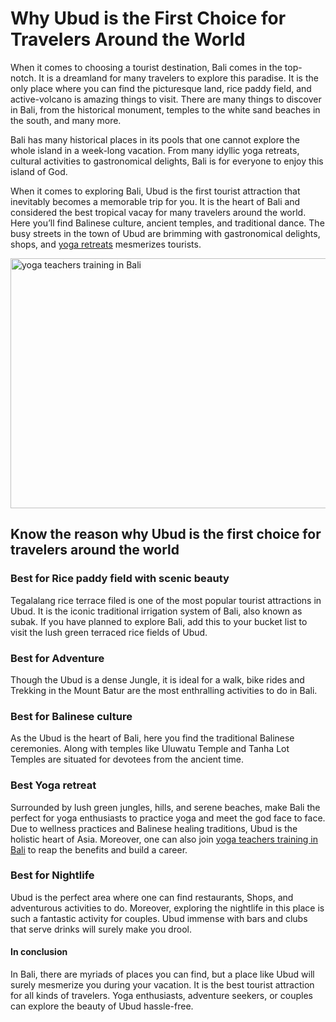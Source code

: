 <h1>Why Ubud is the First Choice for Travelers Around the World</h1>
When it comes to choosing a tourist destination, Bali comes in the top-notch. It is a dreamland for many travelers to explore this paradise. It is the only place where you can find the picturesque land, rice paddy field, and active-volcano is amazing things to visit. There are many things to discover in Bali, from the historical monument, temples to the white sand beaches in the south, and many more.

Bali has many historical places in its pools that one cannot explore the whole island in a week-long vacation. From many idyllic yoga retreats, cultural activities to gastronomical delights, Bali is for everyone to enjoy this island of God.  

<p>When it comes to exploring Bali, Ubud is the first tourist attraction that inevitably becomes a memorable trip for you. It is the heart of Bali and considered the best tropical vacay for many travelers around the world. Here you’ll find Balinese culture, ancient temples, and traditional dance. The busy streets in the town of Ubud are brimming with gastronomical delights, shops, and <a href ="https://rishikeshvinyasayogaschool.com/2019/10/29/top-5-yoga-centers-in-bali-yoga-retreats-training-schools/">yoga retreats</a> mesmerizes tourists.</p>
<img src="https://cdn.pixabay.com/photo/2020/02/26/06/19/bali-4880746_960_720.jpg" alt="yoga teachers training in Bali" height="400" width="600"></img>
<h2>Know the reason why Ubud is the first choice for travelers around the world</h2>
<h3>Best for Rice paddy field with scenic beauty</h3>

Tegalalang rice terrace filed is one of the most popular tourist attractions in Ubud. It is the iconic traditional irrigation system of Bali, also known as subak. If you have planned to explore Bali, add this to your bucket list to visit the lush green terraced rice fields of Ubud. 

<h3>Best for Adventure</h3>

Though the Ubud is a dense Jungle, it is ideal for a walk, bike rides and Trekking in the Mount Batur are the most enthralling activities to do in Bali. 

<h3>Best for Balinese culture</h3> 
As the Ubud is the heart of Bali, here you find the traditional Balinese ceremonies. Along with temples like Uluwatu Temple and Tanha Lot Temples are situated for devotees from the ancient time. 

<h3>Best Yoga retreat</h3> 
Surrounded by lush green jungles, hills, and serene beaches, make Bali the perfect for yoga enthusiasts to practice yoga and meet the god face to face. Due to wellness practices and Balinese healing traditions, Ubud is the holistic heart of Asia. Moreover, one can also join <a href="https://medium.com/@VinyasaYoga/learn-ashtanga-vinyasa-yoga-in-bali-join-the-best-bali-yoga-teacher-training-c2ed4f4cf037">yoga teachers training in Bali</a> to reap the benefits and build a career. 

<h3>Best for Nightlife</h3>
Ubud is the perfect area where one can find restaurants, Shops, and adventurous activities to do. Moreover, exploring the nightlife in this place is such a fantastic activity for couples. Ubud immense with bars and clubs that serve drinks will surely make you drool. 
<h4>In conclusion</h4>

In Bali, there are myriads of places you can find, but a place like Ubud will surely mesmerize you during your vacation. It is the best tourist attraction for all kinds of travelers. Yoga enthusiasts, adventure seekers, or couples can explore the beauty of Ubud hassle-free. 

